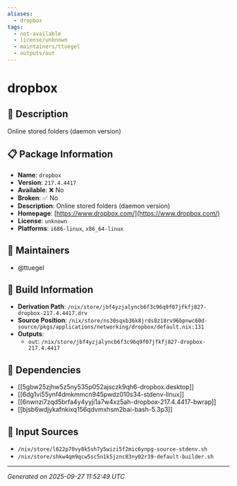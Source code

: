 ```yaml
---
aliases:
  - dropbox
tags:
  - not-available
  - license/unknown
  - maintainers/ttuegel
  - outputs/out
---
```


# dropbox

## 📝 Description

Online stored folders (daemon version)

## 📋 Package Information

- **Name**: `dropbox`
- **Version**: `217.4.4417`
- **Available**: ❌ No
- **Broken**: ✅ No
- **Description**: Online stored folders (daemon version)
- **Homepage**: [https://www.dropbox.com/](https://www.dropbox.com/)
- **License**: `unknown`
- **Platforms**: `i686-linux`, `x86_64-linux`
## 👥 Maintainers

- @ttuegel


## 🔧 Build Information

- **Derivation Path**: `/nix/store/jbf4yzjalyncb6f3c96q9f07jfkfj827-dropbox-217.4.4417.drv`
- **Source Position**: `/nix/store/ns30sqxb36k8jrds8z18rv96bpnwc60d-source/pkgs/applications/networking/dropbox/default.nix:131`
- **Outputs**:
  - `out`:  `/nix/store/jbf4yzjalyncb6f3c96q9f07jfkfj827-dropbox-217.4.4417`

## 🔗 Dependencies

- [[5gbw25zjhw5z5ny535p052ajsczk9qh6-dropbox.desktop]]
- [[6dg1vi55ynf4dmkmmcn945pwdz010s34-stdenv-linux]]
- [[6nwnzi7zqd5brfa4y4yyji1a7w4xz5ah-dropbox-217.4.4417-bwrap]]
- [[bjsb6wdjykafnkixq156qdvmxhsm2bai-bash-5.3p3]]

## 📁 Input Sources

- `/nix/store/l622p70vy8k5sh7y5wizi5f2mic6ynpg-source-stdenv.sh`
- `/nix/store/shkw4qm9qcw5sc5n1k5jznc83ny02r39-default-builder.sh`

---
*Generated on 2025-09-27 11:52:49 UTC*
